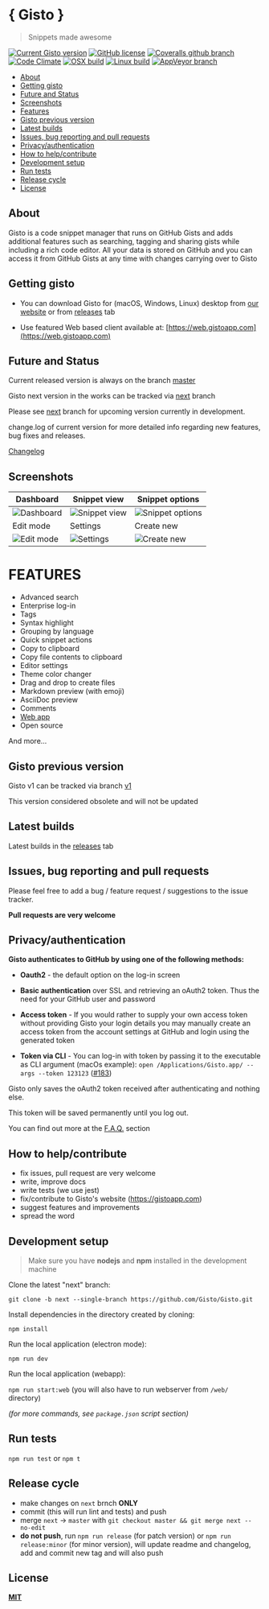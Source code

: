 # { Gisto } 

> Snippets made awesome

[![Current Gisto version](https://img.shields.io/badge/version-v1.10.9-blue.svg?colorB=3F84A8&style=flat-square)](https://github.com/Gisto/Gisto)
[![GitHub license](https://img.shields.io/github/license/Gisto/Gisto.svg?style=flat-square)](https://github.com/Gisto/Gisto/blob/master/LICENSE)
[![Coveralls github branch](https://img.shields.io/coveralls/github/Gisto/Gisto/next.svg?style=flat-square)](https://coveralls.io/github/Gisto/Gisto)
[![Code Climate](https://img.shields.io/codeclimate/maintainability-percentage/Gisto/Gisto.svg?style=flat-square)](https://codeclimate.com/github/Gisto/Gisto)
[![OSX build](https://travis-badge-per-job.herokuapp.com/?repo=Gisto/Gisto&job=1&style=flat-square&label=OSX%20build)](https://travis-ci.org/Gisto/Gisto)
[![Linux build](https://travis-badge-per-job.herokuapp.com/?repo=Gisto/Gisto&job=2&style=flat-square&label=Linux%20build)](https://travis-ci.org/Gisto/Gisto)
[![AppVeyor branch](https://img.shields.io/appveyor/ci/sanusart/Gisto/next.svg?style=flat-square&label=Windows%20build&colorB=green)](https://ci.appveyor.com/project/sanusart/gisto)

<!-- START doctoc generated TOC please keep comment here to allow auto update -->
<!-- DON'T EDIT THIS SECTION, INSTEAD RE-RUN doctoc TO UPDATE -->
- [About](#about)
- [Getting gisto](#getting-gisto)
- [Future and Status](#future-and-status)
- [Screenshots](#screenshots)
- [Features](#features)
- [Gisto previous version](#gisto-previous-version)
- [Latest builds](#latest-builds)
- [Issues, bug reporting and pull requests](#issues-bug-reporting-and-pull-requests)
- [Privacy/authentication](#privacyauthentication)
- [How to help/contribute](#how-to-helpcontribute)
- [Development setup](#development-setup)
- [Run tests](#run-tests)
- [Release cycle](#release-cycle)
- [License](#license)

<!-- END doctoc generated TOC please keep comment here to allow auto update -->

## About

Gisto is a code snippet manager that runs on GitHub Gists and adds additional features such as searching, tagging and sharing gists while including a rich code editor. 
All your data is stored on GitHub and you can access it from GitHub Gists at any time with changes carrying over to Gisto

## Getting gisto

- You can download Gisto for (macOS, Windows, Linux) desktop from [our website](https://www.gistoapp.com/) or from [releases](https://github.com/Gisto/Gisto/releases) tab

- Use featured Web based client available at: [https://web.gistoapp.com](https://web.gistoapp.com) 

## Future and Status

Current released version is always on the branch [master]([next](https://github.com/Gisto/Gisto/tree/master))

Gisto next version in the works can be tracked via [next](https://github.com/Gisto/Gisto/tree/next) branch

Please see [next](https://github.com/Gisto/Gisto/tree/next) branch for upcoming version currently in development.

change.log of current version for more detailed info regarding new features, bug fixes and releases.

[Changelog](https://github.com/Gisto/Gisto/blob/master/CHANGELOG.md)

## Screenshots

| Dashboard                                  | Snippet view                                  | Snippet options                                  |
|--------------------------------------------|-----------------------------------------------|--------------------------------------------------|
| ![Dashboard](https://imgur.com/Jx8Tc9s.png) | ![Snippet view](https://imgur.com/OwseykV.png) | ![Snippet options](https://imgur.com/yiEJRNt.png) |
| Edit mode                                  | Settings                                      | Create new                                       |
| ![Edit mode](https://imgur.com/JtUCsfI.png) | ![Settings](https://imgur.com/1yliYhR.png)     | ![Create new](https://imgur.com/aoW5V8E.png)      |

# FEATURES

* Advanced search
* Enterprise log-in
* Tags
* Syntax highlight
* Grouping by language
* Quick snippet actions
* Copy to clipboard
* Copy file contents to clipboard
* Editor settings
* Theme color changer
* Drag and drop to create files
* Markdown preview (with emoji)
* AsciiDoc preview
* Comments
* [Web app](https://web.gistoapp.com)
* Open source

And more...

## Gisto previous version

Gisto v1 can be tracked via branch [v1](https://github.com/Gisto/Gisto/tree/v1)

This version considered obsolete and will not be updated

## Latest builds

Latest builds in the [releases](https://github.com/Gisto/Gisto/releases) tab

## Issues, bug reporting and pull requests

Please feel free to add a bug / feature request / suggestions to the issue tracker.

**Pull requests are very welcome**

## Privacy/authentication

**Gisto authenticates to GitHub by using one of the following methods:**

- **Oauth2** - the default option on the log-in screen

- **Basic authentication** over SSL and retrieving an oAuth2 token. Thus the need for your GitHub user and password

- **Access token** - If you would rather to supply your own access token without providing Gisto your login details you may manually create an access token from the account settings at GitHub and login using the generated token 

- **Token via CLI** - You can log-in with token by passing it to the executable as CLI argument (macOs example): `open /Applications/Gisto.app/ --args --token 123123` ([#183](https://github.com/Gisto/Gisto/issues/183))

Gisto only saves the oAuth2 token received after authenticating and nothing else.

This token will be saved permanently until you log out.

You can find out more at the [F.A.Q.](http://www.gistoapp.com/faq/) section

## How to help/contribute

- fix issues, pull request are very welcome
- write, improve docs
- write tests (we use jest)
- fix/contribute to Gisto's website (https://gistoapp.com)
- suggest features and improvements
- spread the word

## Development setup 

> Make sure you  have **nodejs** and **npm** installed in the development machine

Clone the latest "next" branch:

`git clone -b next --single-branch https://github.com/Gisto/Gisto.git`

Install dependencies in the directory created by cloning:

`npm install`

Run the local application (electron mode):

`npm run dev`

Run the local application (webapp):

`npm run start:web` (you will also have to run webserver from `/web/` directory)

_(for more commands, see `package.json` script section)_

## Run tests

`npm run test` or `npm t`

## Release cycle

- make changes on `next` brnch **ONLY**
- commit (this will run lint and tests) and push
- merge `next` -> `master` with `git checkout master && git merge next --no-edit`
- **do not push**, run `npm run release` (for patch version) or `npm run release:minor` (for minor version), will update readme and changelog, add and commit new tag and will also push

## License

[**MIT**](https://github.com/Gisto/Gisto/blob/master/LICENSE)
